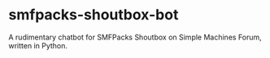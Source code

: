 # smfpacks-shoutbox-bot
A rudimentary chatbot for SMFPacks Shoutbox on Simple Machines Forum, written in Python.
